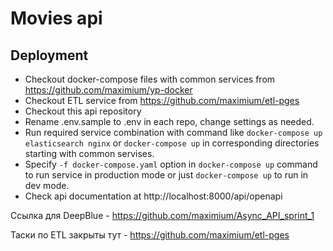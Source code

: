 # Movies api

## Deployment
* Checkout docker-compose files with common services from https://github.com/maximium/yp-docker
* Checkout ETL service from https://github.com/maximium/etl-pges
* Checkout this api repository
* Rename .env.sample to .env in each repo, change settings as needed.
* Run required service combination with command like `docker-compose up elasticsearch nginx` or `docker-compose up` in corresponding directories starting with common servises.
* Specify `-f docker-compose.yaml` option in `docker-compose up` command to run service in production mode or just `docker-compose up` to run in dev mode.
* Check api documentation at http://localhost:8000/api/openapi


Ссылка для DeepBlue - https://github.com/maximium/Async_API_sprint_1

Таски по ETL закрыты тут - https://github.com/maximium/etl-pges
